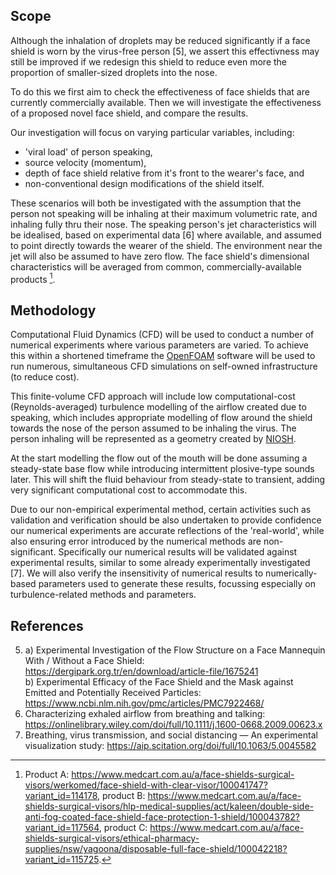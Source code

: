 ## Scope
Although the inhalation of droplets may be reduced significantly if a face shield is worn by the virus-free person [5], we assert this effectivness may still be improved if we redesign this shield to reduce even more the proportion of smaller-sized droplets into the nose. 

To do this we first aim to check the effectiveness of face shields that are currently commercially available. Then we will investigate the effectiveness of a proposed novel face shield, and compare the results.

Our investigation will focus on varying particular variables, including:
- 'viral load' of person speaking,
- source velocity (momentum), 
- depth of face shield relative from it's front to the wearer's face, and
- non-conventional design modifications of the shield itself.

These scenarios will both be investigated with the assumption that the person not speaking will be inhaling at their maximum volumetric rate, and inhaling fully thru their nose. The speaking person's jet characteristics will be idealised, based on experimental data [6] where available, and assumed to point directly towards the wearer of the shield. The environment near the jet will also be assumed to have zero flow. The face shield's dimensional characteristics will be averaged from common, commercially-available products [^1].

## Methodology
Computational Fluid Dynamics (CFD) will be used to conduct a number of numerical experiments where various parameters are varied. To achieve this within a shortened timeframe the [OpenFOAM](https://openfoam.org/) software will be used to run numerous, simultaneous CFD simulations on self-owned infrastructure (to reduce cost).

This finite-volume CFD approach will include low computational-cost (Reynolds-averaged) turbulence modelling of the airflow created due to speaking, which includes appropriate modelling of flow around the shield towards the nose of the person assumed to be inhaling the virus. The person inhaling will be represented as a geometry created by [NIOSH](https://www.cdc.gov/niosh/data/datasets/rd-10130-2020-0/default.html).

At the start modelling the flow out of the mouth will be done assuming a steady-state base flow while introducing intermittent plosive-type sounds later. This will shift the fluid behaviour from steady-state to transient, adding very significant computational cost to accommodate this.

Due to our non-empirical experimental method, certain activities such as validation and verification should be also undertaken to provide confidence our numerical experiments are accurate reflections of the 'real-world', while also ensuring error introduced by the numerical methods are non-significant. Specifically our numerical results will be validated against experimental results, similar to some already experimentally investigated [7]. We will also verify the insensitivity of numerical results to numerically-based parameters used to generate these results, focussing especially on turbulence-related methods and parameters.

## References
5.  a) Experimental Investigation of the Flow Structure on a Face Mannequin With / Without a Face Shield: https://dergipark.org.tr/en/download/article-file/1675241  
    b) Experimental Efficacy of the Face Shield and the Mask against Emitted and Potentially Received Particles: https://www.ncbi.nlm.nih.gov/pmc/articles/PMC7922468/
6. Characterizing exhaled airflow from breathing and talking: https://onlinelibrary.wiley.com/doi/full/10.1111/j.1600-0668.2009.00623.x
7. Breathing, virus transmission, and social distancing — An experimental visualization study: https://aip.scitation.org/doi/full/10.1063/5.0045582 

[^1]: Product A: https://www.medcart.com.au/a/face-shields-surgical-visors/werkomed/face-shield-with-clear-visor/100041747?variant_id=114178, product B: https://www.medcart.com.au/a/face-shields-surgical-visors/hlp-medical-supplies/act/kaleen/double-side-anti-fog-coated-face-shield-face-protection-1-shield/100043782?variant_id=117564, product C: https://www.medcart.com.au/a/face-shields-surgical-visors/ethical-pharmacy-supplies/nsw/yagoona/disposable-full-face-shield/100042218?variant_id=115725.
